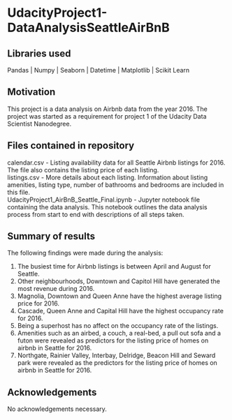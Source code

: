 # UdacityProject1-DataAnalysisSeattleAirBnB

## Libraries used
Pandas | 
Numpy | 
Seaborn | 
Datetime | 
Matplotlib | 
Scikit Learn

## Motivation
This project is a data analysis on Airbnb data from the year 2016. The project was started as a requirement for project 1 of the Udacity Data Scientist Nanodegree.

## Files contained in repository
calendar.csv - Listing availability data for all Seattle Airbnb listings for 2016. The file also contains the listing price of each listing.  
listings.csv - More details about each listing. Information about listing amenities, listing type, number of bathrooms and bedrooms are included in this file.  
UdacityProject1_AirBnB_Seattle_Final.ipynb - Jupyter notebook file containing the data analysis. This notebook outlines the data analysis process from start to end with descriptions of all steps taken.   

## Summary of results
The following findings were made during the analysis:
1. The busiest time for Airbnb listings is between April and August for Seattle.  
2. Other neighbourhoods, Downtown and Capitol Hill have generated the most revenue during 2016.  
3. Magnolia, Downtown and Queen Anne have the highest average listing price for 2016.
4. Cascade, Queen Anne and Capital Hill have the highest occupancy rate for 2016.  
5. Being a superhost has no affect on the occupancy rate of the listings.  
6. Amenities such as an airbed, a couch, a real-bed, a pull out sofa and a futon were revealed as predictors for the listing price of homes on airbnb in Seattle for 2016.  
7. Northgate, Rainier Valley, Interbay, Delridge, Beacon Hill and Seward park were revealed as the predictors for the listing price of homes on airbnb in Seattle for 2016.  

## Acknowledgements
No acknowledgements necessary.  
